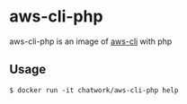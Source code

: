 # aws-cli-php

aws-cli-php is an image of [aws-cli](https://hub.docker.com/r/amazon/aws-cli) with php

## Usage

```
$ docker run -it chatwork/aws-cli-php help
```
